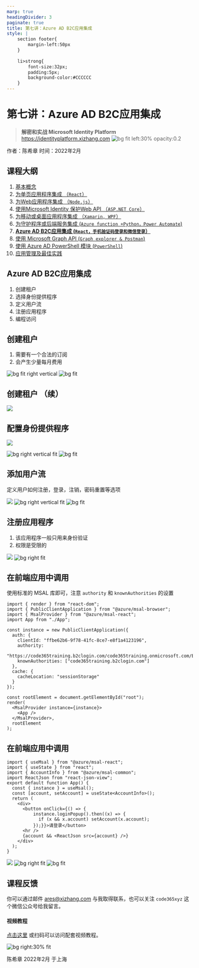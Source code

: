 ```yaml
---
marp: true
headingDivider: 3
paginate: true
title: 第七讲：Azure AD B2C应用集成
style: |
    section footer{
        margin-left:50px
    }
    
    li>strong{
        font-size:32px;
        padding:5px;
        background-color:#CCCCCC
    }
---
```


# 第七讲：Azure AD B2C应用集成 
> **解密和实战 Microsoft Identity Platform**  https://identityplatform.xizhang.com
![bg fit left:30% opacity:0.2](images/aad.png)


作者：陈希章
时间：2022年2月



## 课程大纲
<!--
footer: '**解密和实战 Microsoft Identity Platform**  https://identityplatform.xizhang.com'
-->

1. [基本概念](module1-overview.md)
1. [为单页应用程序集成 （`React`）](module2-spa.md)
1. [为Web应用程序集成 （`Node.js`）](module3-webapp.md)
1. [使用Microsoft Identity 保护Web API （`ASP.NET Core`）](module4-webapi.md)
1. [为移动或桌面应用程序集成 （`Xamarin, WPF`）](module5-desktop-mobile.md)
1. [为守护程序或后端服务集成 (`Azure function +Python，Power Automate`)](module6-deamon-service.md)
1. **[Azure AD B2C应用集成 (`React，手机验证码登录和微信登录`） ](module7-b2c.md)**
1. [使用 Microsoft Graph API (`Graph explorer & Postman`)](module8-msgraph.md)
1. [使用 Azure AD PowerShell 模块 (`PowerShell`)](module9-powershell.md)
1. [应用管理及最佳实践](module10-bestpractices.md)

##  Azure AD B2C应用集成
1. 创建租户
1. 选择身份提供程序
1. 定义用户流
1. 注册应用程序
1. 编程访问

##  创建租户

1. 需要有一个合法的订阅
1. 会产生少量每月费用

![bg fit right vertical](images/create-aad-tenant.png)
![bg fit](images/create-aad-b2c-tenant.png)


## 创建租户 （续）
<!-- _footer: '' -->
![](images/use-b2c-3steps.png)

## 配置身份提供程序
<!-- 
请注意github中的redirectUrl的配置

https://docs.microsoft.com/en-us/azure/active-directory-b2c/identity-provider-github?pivots=b2c-user-flow 
 
 -->


![](images/b2c-identityprovider.png)

![bg right vertical fit](images/b2c-localaccount.png)
![bg fit](images/b2c-github.png) 

## 添加用户流

定义用户如何注册，登录，注销，密码重置等选项

![](images/b2c-user-flow-1.png)
![bg right vertical fit](images/b2c-user-flow-2.png)
![bg fit](images/b2c-user-flow-3.png)


## 注册应用程序
1. 该应用程序一般只用来身份验证
1. 权限是受限的
<!-- _footer: '' -->
![](images/aad-b2c-register-spa.png)
![bg right fit](images/b2c-graph-permission.png)


## 在前端应用中调用

使用标准的 MSAL 库即可，注意 `authority` 和 `knownAuthorities` 的设置 
<!-- _footer: '' -->
```tsx
import { render } from "react-dom";
import { PublicClientApplication } from "@azure/msal-browser";
import { MsalProvider } from "@azure/msal-react";
import App from "./App";

const instance = new PublicClientApplication({
  auth: {
    clientId: "ffbe62b6-9f78-41fc-8ce7-e8f1a4123196",
    authority:
      "https://code365training.b2clogin.com/code365training.onmicrosoft.com/B2C_1_signup_signin",
    knownAuthorities: ["code365training.b2clogin.com"]
  },
  cache: {
    cacheLocation: "sessionStorage"
  }
});

const rootElement = document.getElementById("root");
render(
  <MsalProvider instance={instance}>
    <App />
  </MsalProvider>,
  rootElement
);
```

## 在前端应用中调用
<!-- _footer: '' -->
<!-- 范例 https://codesandbox.io/s/module7-spa-b2c-dnvqu -->

```tsx
import { useMsal } from "@azure/msal-react";
import { useState } from "react";
import { AccountInfo } from "@azure/msal-common";
import ReactJson from "react-json-view";
export default function App() {
  const { instance } = useMsal();
  const [account, setAccount] = useState<AccountInfo>();
  return (
    <div>
      <button onClick={() => {
          instance.loginPopup().then((x) => {
            if (x && x.account) setAccount(x.account);
          });}}>请登录</button>
      <hr />
      {account && <ReactJson src={account} />}
    </div>
  );
}

```
![](images/b2c-accountinfo.png)
![bg right fit](images/b2c-login.png)
![bg fit](images/b2c-github-login.png)

## 课程反馈

你可以通过邮件 <ares@xizhang.com> 与我取得联系，也可以关注 `code365xyz` 这个微信公众号给我留言。

#### 视频教程

[点击这里](https://study.163.com/course/introduction.htm?courseId=1212500806&share=2&shareId=400000000620030) 或扫码可以访问配套视频教程。

![bg right:30% fit](images/videocourse.png)


陈希章 2022年2月 于上海